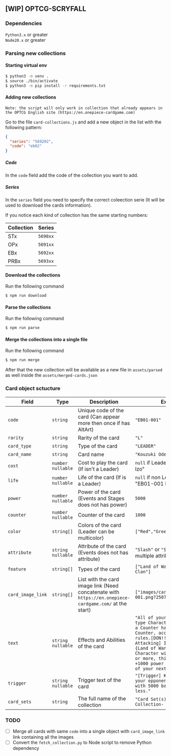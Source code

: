 ## [WIP] OPTCG-SCRYFALL

### Dependencies

`Python3.x` or greater<br/>
`Node20.x` or greater

### Parsing new collections

#### Starting virtual env

```sh
$ python3 -m venv .
$ source ./bin/activate
$ python3 -m pip install -r requirements.txt
```

#### Adding new collections

`Note: the script will only work in collection that already appears in the OPTCG English site (https://en.onepiece-cardgame.com)`

Go to the file `card-collections.js` and add a new object in the list with the following pattern:

```json
{
  "series": "569202",
  "code": "eb02"
}
```

##### Code
In the `code` field add the code of the collection you want to add.

##### Series
In the `series` field you need to specify the correct coleection serie (It will be used to download the cards information).

If you notice each kind of collection has the same starting numbers:

| Collection | Series |
|------------|--------|
|STx         |`5690xx`|
|OPx         |`5691xx`|
|EBx         |`5692xx`|
|PRBx        |`5693xx`|

#### Download the collections

Run the following command

```sh
$ npm run download
```

#### Parse the collections

Run the following command

```sh
$ npm run parse
```

#### Merge the collections into a single file

Run the following command

```sh
$ npm run merge
```

After that the new collection will be available as a new file in `assets/parsed` as well inside the `assets/merged-cards.json`

### Card object sctucture

|Field              |Type                 |Description                                                                                            |Example|
|-------------------|---------------------|-------------------------------------------------------------------------------------------------------|---------|
|`code`             |`string`             |Unique code of the card (Can appear more then once if has AltArt)                                      |`"EB01-001"`
|`rarity`           |`string`             |Rarity of the card                                                                                     |`"L"`
|`card_type`        |`string`             |Type of the card                                                                                       |`"LEADER"`
|`card_name`        |`string`             |Card name                                                                                              |`"Kouzuki Oden"`
|`cost`             |`number` `nullable`  |Cost to play the card (If isn't a Leader)                                                              |`null` if Leader, `5` if "EB01-002 Izo"
|`life`             |`number` `nullable`  |Life of the card (If is a Leader)                                                                      |`null` if non Leader, `4` if "EB01-001 Kouzuki Oden"
|`power`            |`number` `nullable`  |Power of the card (Events and Stages does not has power)                                               |`5000`
|`counter`          |`number` `nullable`  |Counter of the card                                                                                    |`1000` 
|`color`            |`string[]`           |Colors of the card (Leader can be multicolor)                                                          |`["Red","Green"]`
|`attribute`        |`string` `nullable`  |Attribute of the card (Events does not has attribute)                                                  |`"Slash"` or `"Slash/Special"` if multiple attribute
|`feature`          |`string[]`           |Types of the card                                                                                      |`["Land of Wano","Kouzuki Clan"]`
|`card_image_link`  |`string[]`           |List with the card image link (Need concatenate with `https://en.onepiece-cardgame.com/` at the start) |`["images/cardlist/card/EB01-001.png?250701"]`
|`text`             |`string` `nullable`  |Effects and Abilities of the card                                                                      |`"All of your {Land of Wano} type Character cards without a Counter have a +1000 Counter, according to the rules.[DON!! x1] [When Attacking] If you have a {Land of Wano} type Character with a cost of 5 or more, this Leader gains +1000 power until the start of your next turn."`
|`trigger`          |`string` `nullable`  |Trigger text of the card                                                                               |`"[Trigger] K.O. up to 1 of your opponent's Characters with 5000 base power or less."`
|`card_sets`        |`string`             |The full name of the collection                                                                        |`"Card Set(s)-Memorial Collection- [EB-01]"`

### TODO

- [ ] Merge all cards with same `code` into a single object with `card_image_link` link containing all the images
- [ ] Convert the `fetch_collection.py` to Node script to remove Python dependency
